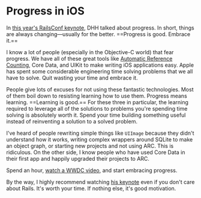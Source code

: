 # Progress in iOS

In [this year's RailsConf keynote](http://www.youtube.com/watch?v=VOFTop3AMZ8), DHH talked about progress. In short, things are always changing—usually for the better. ==Progress is good. Embrace it.==

I know a lot of people (especially in the Objective-C world) that fear progress.
 We have all of these great tools like [Automatic Reference Counting](http://blog.samsoff.es/automatic-reference-counting), Core Data, and UIKit to make writing iOS applications easy. Apple has spent some considerable engineering time solving problems that we all have to solve. Quit wasting your time and embrace it.

People give lots of excuses for not using these fantastic technologies. Most of them boil down to resisting learning how to use them. Progress means learning. ==Learning is good.== For these three in particular, the learning required to leverage all of the solutions to problems you're spending time solving is absolutely worth it. Spend your time building something useful instead of reinventing a solution to a solved problem.

I've heard of people rewriting simple things like `UIImage` because they didn't understand how it works, writing complex wrappers around SQLite to make an object graph, or starting new projects and not using ARC. This is ridiculous. On the other side, I know people who have used Core Data in their first app and happily upgraded their projects to ARC.

Spend an hour, [watch a WWDC video](https://developer.apple.com/videos/wwdc/2011/), and start embracing progress.

By the way, I highly recommend watching [his keynote](http://www.youtube.com/watch?v=VOFTop3AMZ8) even if you don't care about Rails. It's worth your time. If nothing else, it's good motivation.
